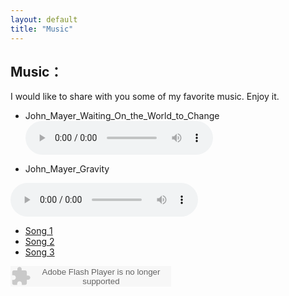 ```yaml
---
layout: default
title: "Music"
---
```


## Music：

I would like to share with you some of my favorite music.
Enjoy it.
  
* John_Mayer_Waiting_On_the_World_to_Change
   <audio controls>
    <source src="my_music/John_Mayer_Waiting_On_the_World_to_Change.mp3" type="audio/mpeg">
    Your browser does not support the audio element.
  </audio>

* John_Mayer_Gravity
 <audio controls>
    <source src="my_music/John_Mayer_Gravity.mp3" type="audio/mpeg">
    Your browser does not support the audio element.
  </audio>


<ul>
  <li>
    <a href="my_music/song1.mp3">Song 1</a>
  </li>
  <li>
    <a href="my_music/song2.mp3">Song 2</a>
  </li>
  <li>
    <a href="my_music/song3.mp3">Song 3</a>
  </li>
  <!-- Add more songs as needed -->
</ul>


<embed src="http://www.xiami.com/widget/0_3515679/singlePlayer.swf" type="application/x-shockwave-flash" width="257" height="33" wmode="transparent"></embed>

